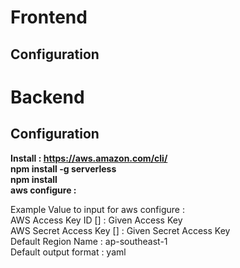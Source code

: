 <h1>Frontend</h1>

<h2>Configuration</h2> 

<h1>Backend</h1>

<h2>Configuration</h2> 

<b>Install : https://aws.amazon.com/cli/ <br>
npm install -g serverless <br>
npm install <br>
aws configure : <br></b>

Example Value to input for aws configure :<br>
AWS Access Key ID [] : Given Access Key <br>
AWS Secret Access Key [] : Given Secret Access Key <br>
Default Region Name : ap-southeast-1 <br>
Default output format : yaml <br>
